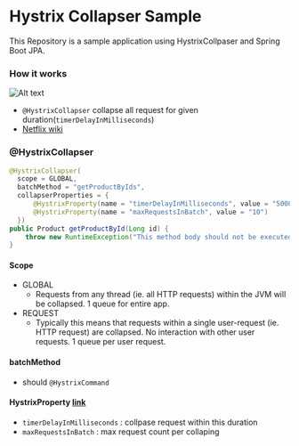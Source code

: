 # Hystrix Collapser Sample

This Repository is a sample application using HystrixCollpaser and Spring Boot JPA.

### How it works
![Alt text](https://monosnap.com/file/WGENDrEpRWaSnC9jneA73JSzdH8PKf.png)
- `@HystrixCollapser` collapse all request for given duration(`timerDelayInMilliseconds`)
- [Netflix wiki](https://github.com/Netflix/Hystrix/wiki/How-it-Works#RequestCollapsing)

### @HystrixCollapser
```java
@HystrixCollapser(
  scope = GLOBAL,
  batchMethod = "getProductByIds",
  collapserProperties = {
      @HystrixProperty(name = "timerDelayInMilliseconds", value = "5000"),
      @HystrixProperty(name = "maxRequestsInBatch", value = "10")
  })
public Product getProductById(Long id) {
    throw new RuntimeException("This method body should not be executed");
}
```
#### Scope
- GLOBAL
  - Requests from any thread (ie. all HTTP requests) within the JVM will be collapsed. 1 queue for entire app.
- REQUEST
   - Typically this means that requests within a single user-request (ie. HTTP request) are collapsed. No interaction with other user requests. 1 queue per user request.

#### batchMethod
- should `@HystrixCommand`

#### HystrixProperty [link](https://github.com/Netflix/Hystrix/blob/68251383aa6ca0842ab5597fcf2f26c5a5b77aba/hystrix-core/src/main/java/com/netflix/hystrix/HystrixCollapserProperties.java#L32)
  -  `timerDelayInMilliseconds` :  collpase request within this duration
  -  `maxRequestsInBatch` : max request count per collaping
